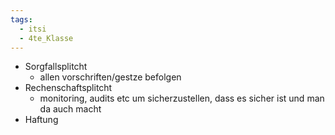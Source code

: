 ```yaml
---
tags:
  - itsi
  - 4te_Klasse
---
```

- Sorgfallsplitcht
	- allen vorschriften/gestze befolgen
- Rechenschaftsplitcht
	- monitoring, audits etc um sicherzustellen, dass es sicher ist und man da auch macht
- Haftung